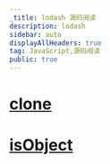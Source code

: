 ```yaml
---
_title: lodash 源码阅读
description: lodash
sidebar: auto
displayAllHeaders: true
tag: JavaScript,源码阅读
public: true
---
```


# [clone](clone.md)
# [isObject](isObject.md)